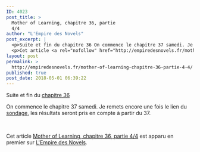 ```yaml
---
ID: 4023
post_title: >
  Mother of Learning, chapitre 36, partie
  4/4
author: "L'Empire des Novels"
post_excerpt: |
  <p>Suite et fin du chapitre 36 On commence le chapitre 37 samedi. Je remets encore une fois le lien du sondage, les r&eacute;sultats seront pris en compte &agrave; partir du 37. &nbsp;</p>
  <p>Cet article <a rel="nofollow" href="http://empiredesnovels.fr/mother-of-learning-chapitre-36-partie-4-4/">Mother of Learning, chapitre 36, partie 4/4</a> est apparu en premier sur <a rel="nofollow" href="http://empiredesnovels.fr/">L'Empire des Novels</a>.</p>
layout: post
permalink: >
  http://empiredesnovels.fr/mother-of-learning-chapitre-36-partie-4-4/
published: true
post_date: 2018-05-01 06:39:22
---
```

<p>Suite et fin du <a href="http://empiredesnovels.fr/mol-index/mol-chapitre-36/#p4">chapitre 36</a></p>
<p>On commence le chapitre 37 samedi. Je remets encore une fois le lien du <a href="https://www.strawpoll.me/15592375">sondage</a>, les résultats seront pris en compte à partir du 37.</p>
<p>&nbsp;</p>
<p><a class="a2a_button_facebook a2a_counter" href="https://www.addtoany.com/add_to/facebook?linkurl=http%3A%2F%2Fempiredesnovels.fr%2Fmother-of-learning-chapitre-36-partie-4-4%2F&amp;linkname=Mother%20of%20Learning%2C%20chapitre%2036%2C%20partie%204%2F4" title="Facebook" rel="nofollow noopener" ></a><a class="a2a_button_twitter" href="https://www.addtoany.com/add_to/twitter?linkurl=http%3A%2F%2Fempiredesnovels.fr%2Fmother-of-learning-chapitre-36-partie-4-4%2F&amp;linkname=Mother%20of%20Learning%2C%20chapitre%2036%2C%20partie%204%2F4" title="Twitter" rel="nofollow noopener" ></a><a class="a2a_button_google_plus" href="https://www.addtoany.com/add_to/google_plus?linkurl=http%3A%2F%2Fempiredesnovels.fr%2Fmother-of-learning-chapitre-36-partie-4-4%2F&amp;linkname=Mother%20of%20Learning%2C%20chapitre%2036%2C%20partie%204%2F4" title="Google+" rel="nofollow noopener" ></a><a class="a2a_dd addtoany_share_save addtoany_share" href="https://www.addtoany.com/share#url=http%3A%2F%2Fempiredesnovels.fr%2Fmother-of-learning-chapitre-36-partie-4-4%2F&amp;title=Mother%20of%20Learning%2C%20chapitre%2036%2C%20partie%204%2F4" data-a2a-url="http://empiredesnovels.fr/mother-of-learning-chapitre-36-partie-4-4/" data-a2a-title="Mother of Learning, chapitre 36, partie 4/4"></a></p><p>Cet article <a rel="nofollow" href="http://empiredesnovels.fr/mother-of-learning-chapitre-36-partie-4-4/">Mother of Learning, chapitre 36, partie 4/4</a> est apparu en premier sur <a rel="nofollow" href="http://empiredesnovels.fr/">L&#039;Empire des Novels</a>.</p>